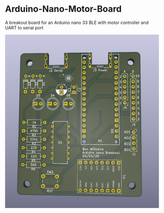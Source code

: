 # Arduino-Nano-Motor-Board
A breakout board for an Arduino nano 33 BLE with motor controller and UART to serial port

![alt text](https://github.com/greenpanda111/Arduino-Nano-Motor-Board/blob/main/BoardImage.png?raw=true)
